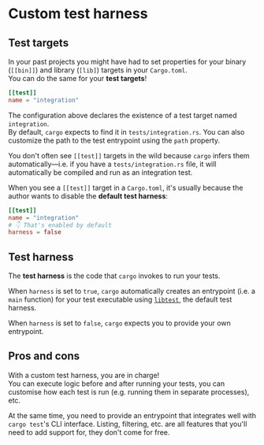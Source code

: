 # Custom test harness

## Test targets

In your past projects you might have had to set properties for your binary (`[[bin]]`)
and library (`[lib]`) targets in your `Cargo.toml`.\
You can do the same for your **test targets**!

```toml
[[test]]
name = "integration"
```

The configuration above declares the existence of a test target named `integration`.\
By default, `cargo` expects to find it in `tests/integration.rs`. You can also customize
the path to the test entrypoint using the `path` property.

You don't often see `[[test]]` targets in the wild because `cargo` infers them automatically—i.e.
if you have a `tests/integration.rs` file, it will automatically be compiled and run as an integration test.

When you see a `[[test]]` target in a `Cargo.toml`, it's usually because the author wants to disable
the **default test harness**:

```toml
[[test]]
name = "integration"
# 👇 That's enabled by default
harness = false
```

## Test harness

The **test harness** is the code that `cargo` invokes to run your tests.

When `harness` is set to `true`, `cargo` automatically creates an entrypoint (i.e. a `main` function)
for your test executable using [`libtest`](https://github.com/rust-lang/rust/tree/master/library/test),
the default test harness.

When `harness` is set to `false`, `cargo` expects you to provide your own entrypoint.

## Pros and cons

With a custom test harness, you are in charge!\
You can execute logic before and after running your tests, you can customise how each test
is run (e.g. running them in separate processes), etc.

At the same time, you need to provide an entrypoint that integrates well with `cargo test`'s
CLI interface. Listing, filtering, etc. are all features that you'll need to add support for,
they don't come for free.
